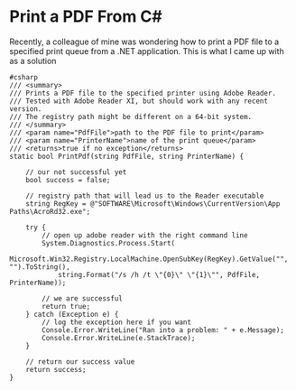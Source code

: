 # Print a PDF From C#

Recently, a colleague of mine was wondering how to print a PDF file to a specified print queue from a .NET application.  This is what I came up with as a solution

    #csharp
    /// <summary>
    /// Prints a PDF file to the specified printer using Adobe Reader.
    /// Tested with Adobe Reader XI, but should work with any recent version.
    /// The registry path might be different on a 64-bit system.
    /// </summary>
    /// <param name="PdfFile">path to the PDF file to print</param>
    /// <param name="PrinterName">name of the print queue</param>
    /// <returns>true if no exception</returns>
    static bool PrintPdf(string PdfFile, string PrinterName) {
    
        // our not successful yet
        bool success = false;
    
        // registry path that will lead us to the Reader executable
        string RegKey = @"SOFTWARE\Microsoft\Windows\CurrentVersion\App Paths\AcroRd32.exe";
    
        try {
            // open up adobe reader with the right command line
            System.Diagnostics.Process.Start(
                Microsoft.Win32.Registry.LocalMachine.OpenSubKey(RegKey).GetValue("", "").ToString(),
                string.Format("/s /h /t \"{0}\" \"{1}\"", PdfFile, PrinterName));
    
            // we are successful
            return true;
        } catch (Exception e) {
            // log the exception here if you want
            Console.Error.WriteLine("Ran into a problem: " + e.Message);
            Console.Error.WriteLine(e.StackTrace);
        }
    
        // return our success value
        return success;
    }
    
